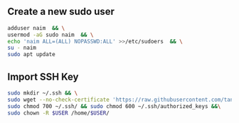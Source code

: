 ## Create a new sudo user

```bash
adduser naim  && \
usermod -aG sudo naim  && \
echo 'naim ALL=(ALL) NOPASSWD:ALL' >>/etc/sudoers  && \
su - naim
sudo apt update
```

## Import SSH Key

```bash
sudo mkdir ~/.ssh && \
sudo wget --no-check-certificate 'https://raw.githubusercontent.com/tankibaj/ssh/master/id_rsa.pub' -O ~/.ssh/authorized_keys && \
sudo chmod 700 ~/.ssh/ && sudo chmod 600 ~/.ssh/authorized_keys &&\
sudo chown -R $USER /home/$USER/
```
